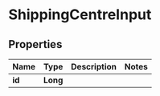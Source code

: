 
# ShippingCentreInput

## Properties
Name | Type | Description | Notes
------------ | ------------- | ------------- | -------------
**id** | **Long** |  | 



